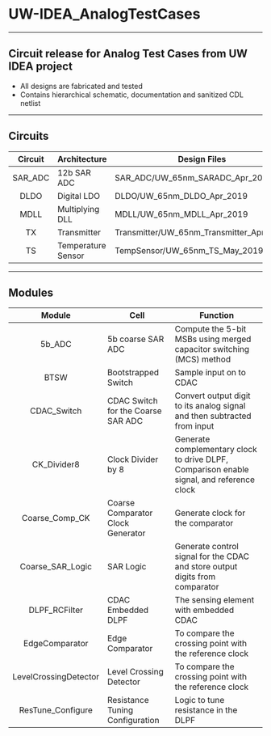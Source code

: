# UW-IDEA_AnalogTestCases
------------------------------------------------------------
Circuit release for Analog Test Cases from UW IDEA project
------------------------------------------------------------

* All designs are fabricated and tested
* Contains hierarchical schematic, documentation and sanitized CDL netlist

---------
Circuits
---------
| Circuit       | Architecture               | Design Files           |
| :------------:| ------------------ | -------------------|
| SAR_ADC | 12b SAR ADC | SAR_ADC/UW_65nm_SARADC_Apr_2019 |
| DLDO | Digital LDO | DLDO/UW_65nm_DLDO_Apr_2019 |
| MDLL | Multiplying DLL  |	MDLL/UW_65nm_MDLL_Apr_2019 |
| TX | Transmitter | Transmitter/UW_65nm_Transmitter_Apr_2019 |
| TS | Temperature Sensor  | TempSensor/UW_65nm_TS_May_2019 |


--------
Modules
--------
| Module       | Cell               | Function           |
| :-------------:| ------------------ | -------------------|
| 5b_ADC | 5b coarse SAR ADC | Compute the 5-bit MSBs using merged capacitor switching (MCS) method |
| BTSW | Bootstrapped Switch | Sample input on to CDAC |
| CDAC_Switch | CDAC Switch for the Coarse SAR ADC | Convert output digit to its analog signal and then subtracted from input |
| CK_Divider8	        | Clock Divider by 8	|Generate complementary clock to drive DLPF, Comparison enable signal, and reference clock
| Coarse_Comp_CK | Coarse Comparator Clock Generator  | Generate clock for the comparator |
| Coarse_SAR_Logic | SAR Logic | Generate control signal for the CDAC and store output digits from comparator |
| DLPF_RCFilter         | 	CDAC Embedded DLPF | 	The sensing element with embedded CDAC
| EdgeComparator        | 	Edge Comparator	| To compare the crossing point with the reference clock
| LevelCrossingDetector	| Level Crossing Detector	| To compare the crossing point with the reference clock
| ResTune_Configure	    | Resistance Tuning Configuration | 	Logic to tune resistance in the DLPF

